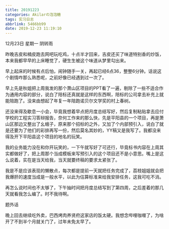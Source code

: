 ```yaml
---
title: 20191223
categories: Akilarの泡泡糖
tags: 实习日志
abbrlink: 5466bb99
date: 2019-12-23 11:19:10
---
```

12月23日 星期一 阴转雨

昨晚吉皮和楠皮跑去网吧玩吃鸡，十点半才回来，吉皮还买了味道特别香的炒饭，本来我都早早的上床睡觉了，硬生生被这个味道从梦里勾出来。

早上起床的时候有点后怕，闹钟随手一关，再起已经6点36，整整6分钟。话说这个剧情咋那么熟悉呢，之前好像已经遇到过一次了。

早上先是秋姐把上周我发的那个萧山区项目的PPT看了一遍，剔除了一些不适合作为通用内容的部分，说白了陪标还真就是这样的东西啊，陪标的公司拿去补充上就能陪跑了。没来由想起了年复一年陪跑诺贝尔文学奖的村上春树。

还没来得及歇息一小会，毕竟我想着早点把月度总结写好，然后复制粘贴拿去应付学校的工程实习答辩报告，奈何工作来的那么快，先是平阳县的一个项目，再是萧山区那边又整出了幺蛾子，原来那个招标的之外，又加了个内部预引入，说白了就是还要为了他们的彩排再写一份，然后莫名其妙的，YY稿又是我写了。我都没来得及开下平阳县这个项目的地名的玩笑。

我的业务能力没在和你开玩笑的，一下午就写好了可还行，毕竟标书内容在上周其实都做好了，把上周那个当成模板来写预引入的这个项目还不是小意思。嘴上是这么说着，实在是当天给我，当天就要终稿的要求太紧张了。

我是不是应该表现的懒散点，每次都是提前一天就把任务完成了，荔枝姐姐就会把我爆肝的速度当成是一般水平，以此为估算标准来给我安排任务，这我可吃不消。

再怎么说时间也不太够了，下午抽时间把月度总结写到了第四周，之后差着的那几天就看我怎么编了。时不我待啊。

题外话

晚上回去继续吃外卖，巴西烤肉养贤府这家店的饭太硬。我想念哔哩咖喱了，为啥开了不到半个月就关门了，过年未免太早了。
